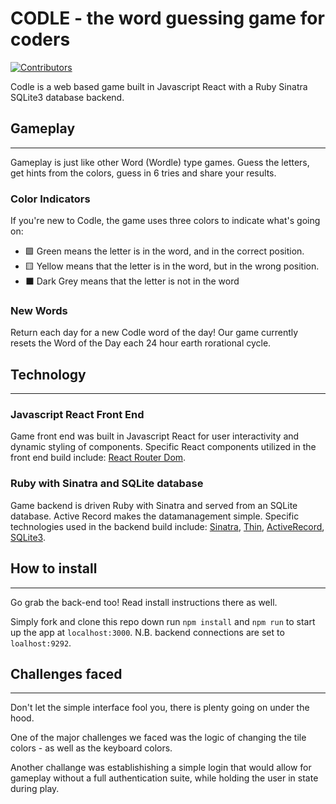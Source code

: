 # CODLE - the word guessing game for coders 

[![Contributors](https://img.shields.io/badge/contributors-3-brightgreen)](https://github.com/DavidMSands/codle-frontend/graphs/contributors)


Codle is a web based game built in Javascript React with a Ruby Sinatra SQLite3 database backend. 

## Gameplay
---

Gameplay is just like other Word (Wordle) type games.  Guess the letters, get hints from the colors, guess in 6 tries and share your results.

### Color Indicators
If you're new to Codle, the game uses three colors to indicate what's going on:
- 🟩 Green means the letter is in the word, and in the correct position.
- 🟨 Yellow means that the letter is in the word, but in the wrong position.
- ⬛ Dark Grey means that the letter is not in the word

### New Words
Return each day for a new Codle word of the day! Our game currently resets the Word of the Day each 24 hour earth rorational cycle. 

## Technology

---

### Javascript React Front End
Game front end was built in Javascript React for user interactivity and dynamic styling of components. Specific React components utilized in the front end build include: [React Router Dom](https://github.com/remix-run/react-router).

### Ruby with Sinatra and SQLite database
Game backend is driven Ruby with Sinatra and served from an SQLite database.  Active Record makes the datamanagement simple.  Specific technologies used in the backend build include: [Sinatra](https://github.com/sinatra/sinatra), [Thin](https://github.com/macournoyer/thin), [ActiveRecord](https://github.com/rails/rails), [SQLite3](https://github.com/sparklemotion/sqlite3-ruby/).

## How to install
---
Go grab the back-end too!  Read install instructions there as well.

Simply fork and clone this repo down
run `npm install` and `npm run` to start up the app at `localhost:3000`. N.B. backend connections are set to `loalhost:9292`.


## Challenges faced
---

Don't let the simple interface fool you, there is plenty going on under the hood. 

One of the major challenges we faced was the logic of changing the tile colors - as well as the keyboard colors.  

Another challange was establishishing a simple login that would allow for gameplay without a full authentication suite, while holding the user in state during play.

